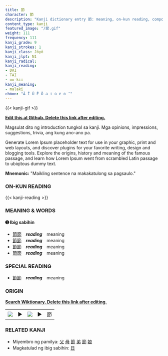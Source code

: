 ```yaml
---
title: 節
character: 節
description: "Kanji dictionary entry 節: meaning, on-kun reading, compounds, origin, related kanji"
content_type: kanji
featured_image: "/節.gif"
weight: 111
frequency: 111
kanji_grade: 9
kanji_strokes: 1
kanji_class: Jōyō
kanji_jlpt: N1
kanji_radical: 
kanji_reading: 
- DAI
- TAI
- oo-kii
kanji_meaning:
- malaki
chōon: "Ā Ī Ū Ē Ō ā ī ū ē ō ’"
---
```

[//]: # (Don't edit the line below. Kanji animated GIF code is automatically generated.)
{{< kanji-gif >}}

[//]: # (Edit below this line.)

**[Edit this at Github. Delete this link after editing.](https://github.com/tim0g/tim/tree/main/content/kanji/節/index.md)**

Magsulat dito ng introduction tungkol sa kanji. Mga opinions, impressions, suggestions, trivia, ang kung ano-ano pa.

Generate Lorem Ipsum placeholder text for use in your graphic, print and web layouts, and discover plugins for your favorite writing, design and blogging tools. Explore the origins, history and meaning of the famous passage, and learn how Lorem Ipsum went from scrambled Latin passage to ubiqitous dummy text.
 
**Mnemonic:** "Maikling sentence na makakatulong sa pagsaulo."

### ON-KUN READING

[//]: # (Don't edit the line below. ON-KUN READING code is automatically generated.)
{{< kanji-reading >}}

### MEANING & WORDS

#### ➊ **Ibig sabihin**
  - [節](../節)[節](../節)　***reading***　meaning
  - [節](../節)[節](../節)　***reading***　meaning
  - [節](../節)[節](../節)　***reading***　meaning
  - [節](../節)[節](../節)　***reading***　meaning

### SPECIAL READING
  - [節](../節)[節](../節)　***reading***　meaning

### ORIGIN

**[Search Wiktionary. Delete this link after editing.](https://wiktionary.org/wiki/節)**
<table class="kanji-table"><tr><td>
<img src="60px-節-bronze.svg.png">
</td><td>▶</td><td>
<img src="60px-節-oracle.svg.png">
</td><td>▶</td>
<td class="kanji-origin">節</td>
</tr></table>

### RELATED KANJI
- Miyembro ng pamilya: [父](../父) [母](../母) [節](../節) [弟](../弟) [節](../節) [娘](../娘)
- Magkatulad ng ibig sabihin: [日](../日)

